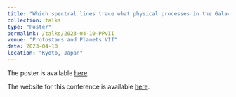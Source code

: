 ```yaml
---
title: "Which spectral lines trace what physical processes in the Galactic Center? First results: line list and LTE modeling"
collection: talks
type: "Poster"
permalink: /talks/2023-04-10-PPVII
venue: "Protostars and Planets VII"
date: 2023-04-10
location: "Kyoto, Japan"
---
```


The poster is available [here](https://abulatek.github.io/files/PPVII_SF_03_0023_bulatek.pdf).

The website for this conference is available [here](http://ppvii.org/).